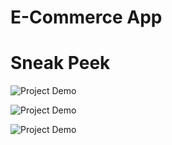 # E-Commerce App

# Sneak Peek
![Project Demo](https://i.ibb.co/gZ0Y57J/Whats-App-Image-2022-06-22-at-23-45-38.jpg)

![Project Demo](https://i.ibb.co/MGPSJBc/Whats-App-Image-2022-06-22-at-23-45-39.jpg)

![Project Demo](https://i.ibb.co/5WPq19h/Whats-App-Image-2022-06-22-at-23-45-39-1.jpg)
